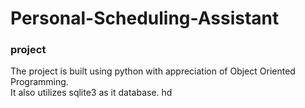 # Personal-Scheduling-Assistant
### project 

The project is built using python with appreciation of Object Oriented Programming.<br />
It also utilizes sqlite3 as it database.
hd
